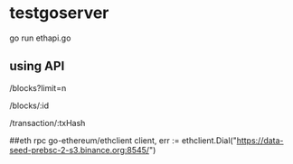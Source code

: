 # testgoserver
go run ethapi.go

## using API
/blocks?limit=n

/blocks/:id

/transaction/:txHash

##eth rpc
go-ethereum/ethclient
client, err := ethclient.Dial("https://data-seed-prebsc-2-s3.binance.org:8545/")

